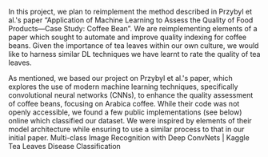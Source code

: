 In this project, we plan to reimplement the method described in Przybyl et al.'s paper “Application of Machine Learning to Assess the Quality of Food Products—Case Study: Coffee Bean”. We are reimplementing elements of a paper which sought to automate and improve quality indexing for coffee beans. Given the importance of tea leaves within our own culture, we would like to harness similar DL techniques we have learnt to rate the quality of tea leaves. 

As mentioned, we based our project on Przybyl et al.'s paper, which explores the use of modern machine learning techniques, specifically convolutional neural networks (CNNs), to enhance the quality assessment of coffee beans, focusing on Arabica coffee. 
While their code was not openly accessible, we found a few public implementations (see below) online which classified our dataset. We were inspired by elements of their model architecture while ensuring to use a similar process to that in our initial paper. 
Multi-class Image Recognition with Deep ConvNets | Kaggle
Tea Leaves Disease Classification  
